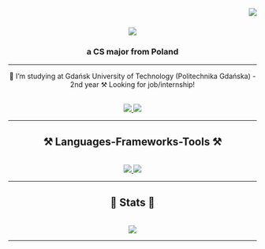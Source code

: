 <img align="right" src="https://visitor-badge.laobi.icu/badge?page_id=m-sadkowski.m-sadkowski" />

<h1 align="center">
    <img src="https://readme-typing-svg.herokuapp.com/?font=Righteous&size=35&center=true&vCenter=true&width=500&height=70&duration=4000&lines=Hi+There!+👋;+I'm+Michał+Sadkowski!;" />
</h1>

<h3 align="center">a CS major from Poland</h3>

<hr/>

<div align="center">
 
 🔭 I’m studying at Gdańsk University of Technology (Politechnika Gdańska) - 2nd year
 ⚒️ Looking for job/internship!

</div>

<div align="center">
	<br>
	<a href="mailto:msadkowski000@gmail.com">
		<img src="https://img.shields.io/badge/Gmail-333333?style=for-the-badge&logo=gmail&logoColor=red" />
	</a>
	<a href="https://www.linkedin.com/in/micha%C5%82-sadkowski-4b7b1b277/" target="_blank">
		<img src="https://img.shields.io/badge/LinkedIn-0077B5?style=for-the-badge&logo=linkedin&logoColor=white" target="_blank" />
	</a>
	<br>
</div>

<hr/>
 
<div align="center">
	<h2>⚒️ Languages-Frameworks-Tools ⚒️</h2>
	<br>
	<a href="https://go-skill-icons.vercel.app/">
    		<img src="https://go-skill-icons.vercel.app/api/icons?i=git,kubernetes,docker,c,vim" />
 	</a>
	<img src="https://skillicons.dev/icons?i=cpp,c,python,django,html,css,javascript,php,java,bash,github" />
	<br>
</div>

<hr/>

<div align="center">
	<h2>🔭 Stats 🔭</h2>
	<br>
	<img src="https://github-readme-stats.vercel.app/api/top-langs/?username=m-sadkowski&layout=compact" />
	<br>
</div>

<hr/>




